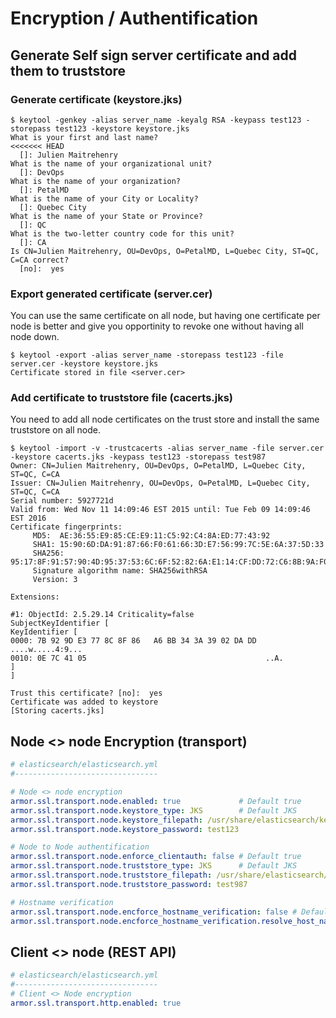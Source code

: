 # Encryption / Authentification
## Generate Self sign server certificate and add them to truststore
### Generate certificate (keystore.jks) 
```
$ keytool -genkey -alias server_name -keyalg RSA -keypass test123 -storepass test123 -keystore keystore.jks
What is your first and last name?
<<<<<<< HEAD
  []: Julien Maitrehenry
What is the name of your organizational unit?
  []: DevOps
What is the name of your organization?
  []: PetalMD
What is the name of your City or Locality?
  []: Quebec City
What is the name of your State or Province?
  []: QC
What is the two-letter country code for this unit?
  []: CA
Is CN=Julien Maitrehenry, OU=DevOps, O=PetalMD, L=Quebec City, ST=QC, C=CA correct?
  [no]:  yes
```

### Export generated certificate (server.cer)
You can use the same certificate on all node, but having one certificate per node is better and give you opportinity to revoke one without having all node down.

```
$ keytool -export -alias server_name -storepass test123 -file server.cer -keystore keystore.jks
Certificate stored in file <server.cer>
```

### Add certificate to truststore file (cacerts.jks)
You need to add all node certificates on the trust store and install the same truststore on all node.

```
$ keytool -import -v -trustcacerts -alias server_name -file server.cer -keystore cacerts.jks -keypass test123 -storepass test987
Owner: CN=Julien Maitrehenry, OU=DevOps, O=PetalMD, L=Quebec City, ST=QC, C=CA
Issuer: CN=Julien Maitrehenry, OU=DevOps, O=PetalMD, L=Quebec City, ST=QC, C=CA
Serial number: 5927721d
Valid from: Wed Nov 11 14:09:46 EST 2015 until: Tue Feb 09 14:09:46 EST 2016
Certificate fingerprints:
	 MD5:  AE:36:55:E9:85:CE:E9:11:C5:92:C4:8A:ED:77:43:92
	 SHA1: 15:90:6D:DA:91:87:66:F0:61:66:3D:E7:56:99:7C:5E:6A:37:5D:33
	 SHA256: 95:17:8F:91:57:90:4D:95:37:53:6C:6F:52:82:6A:E1:14:CF:DD:72:C6:8B:9A:F0:B5:E0:CC:34:C1:4F:E3:0E
	 Signature algorithm name: SHA256withRSA
	 Version: 3

Extensions:

#1: ObjectId: 2.5.29.14 Criticality=false
SubjectKeyIdentifier [
KeyIdentifier [
0000: 7B 92 9D E3 77 8C 8F 86   A6 BB 34 3A 39 02 DA DD  ....w.....4:9...
0010: 0E 7C 41 05                                        ..A.
]
]

Trust this certificate? [no]:  yes
Certificate was added to keystore
[Storing cacerts.jks]
```

## Node <> node Encryption (transport)
```YAML
# elasticsearch/elasticsearch.yml
#--------------------------------

# Node <> node encryption
armor.ssl.transport.node.enabled: true             # Default true
armor.ssl.transport.node.keystore_type: JKS        # Default JKS
armor.ssl.transport.node.keystore_filepath: /usr/share/elasticsearch/keystore.jks
armor.ssl.transport.node.keystore_password: test123

# Node to Node authentification
armor.ssl.transport.node.enforce_clientauth: false # Default true
armor.ssl.transport.node.truststore_type: JKS      # Default JKS
armor.ssl.transport.node.truststore_filepath: /usr/share/elasticsearch/cacerts.jks
armor.ssl.transport.node.truststore_password: test987

# Hostname verification
armor.ssl.transport.node.encforce_hostname_verification: false # Default true
armor.ssl.transport.node.encforce_hostname_verification.resolve_host_name: false # Default true
```

## Client <> node (REST API)

```YAML
# elasticsearch/elasticsearch.yml
#--------------------------------
# Client <> Node encryption
armor.ssl.transport.http.enabled: true
```
